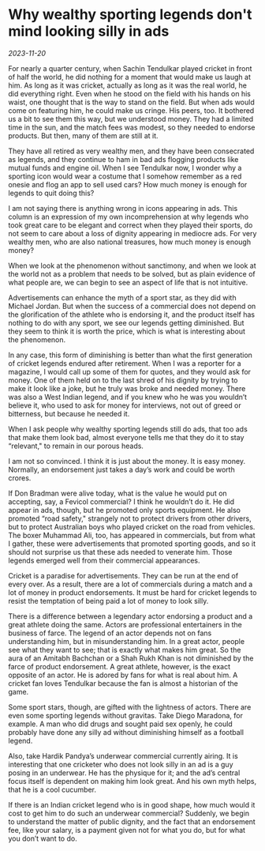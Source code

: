 # Why wealthy sporting legends don't mind looking silly in ads

*2023-11-20*

For nearly a quarter century, when Sachin Tendulkar played cricket in
front of half the world, he did nothing for a moment that would make us
laugh at him. As long as it was cricket, actually as long as it was the
real world, he did everything right. Even when he stood on the field
with his hands on his waist, one thought that is the way to stand on the
field. But when ads would come on featuring him, he could make us
cringe. His peers, too. It bothered us a bit to see them this way, but
we understood money. They had a limited time in the sun, and the match
fees was modest, so they needed to endorse products. But then, many of
them are still at it.

They have all retired as very wealthy men, and they have been
consecrated as legends, and they continue to ham in bad ads flogging
products like mutual funds and engine oil. When I see Tendulkar now, I
wonder why a sporting icon would wear a costume that I somehow remember
as a red onesie and flog an app to sell used cars? How much money is
enough for legends to quit doing this?

I am not saying there is anything wrong in icons appearing in ads. This
column is an expression of my own incomprehension at why legends who
took great care to be elegant and correct when they played their sports,
do not seem to care about a loss of dignity appearing in mediocre ads.
For very wealthy men, who are also national treasures, how much money is
enough money?

When we look at the phenomenon without sanctimony, and when we look at
the world not as a problem that needs to be solved, but as plain
evidence of what people are, we can begin to see an aspect of life that
is not intuitive.

Advertisements can enhance the myth of a sport star, as they did with
Michael Jordan. But when the success of a commercial does not depend on
the glorification of the athlete who is endorsing it, and the product
itself has nothing to do with any sport, we see our legends getting
diminished. But they seem to think it is worth the price, which is what
is interesting about the phenomenon.

In any case, this form of diminishing is better than what the first
generation of cricket legends endured after retirement. When I was a
reporter for a magazine, I would call up some of them for quotes, and
they would ask for money. One of them held on to the last shred of his
dignity by trying to make it look like a joke, but he truly was broke
and needed money. There was also a West Indian legend, and if you knew
who he was you wouldn’t believe it, who used to ask for money for
interviews, not out of greed or bitterness, but because he needed it.

When I ask people why wealthy sporting legends still do ads, that too
ads that make them look bad, almost everyone tells me that they do it to
stay “relevant," to remain in our porous heads.

I am not so convinced. I think it is just about the money. It is easy
money. Normally, an endorsement just takes a day’s work and could be
worth crores.

If Don Bradman were alive today, what is the value he would put on
accepting, say, a Fevicol commercial? I think he wouldn’t do it. He did
appear in ads, though, but he promoted only sports equipment. He also
promoted “road safety," strangely not to protect drivers from other
drivers, but to protect Australian boys who played cricket on the road
from vehicles. The boxer Muhammad Ali, too, has appeared in commercials,
but from what I gather, these were advertisements that promoted sporting
goods, and so it should not surprise us that these ads needed to
venerate him. Those legends emerged well from their commercial
appearances.

Cricket is a paradise for advertisements. They can be run at the end of
every over. As a result, there are a lot of commercials during a match
and a lot of money in product endorsements. It must be hard for cricket
legends to resist the temptation of being paid a lot of money to look
silly.

There is a difference between a legendary actor endorsing a product and
a great athlete doing the same. Actors are professional entertainers in
the business of farce. The legend of an actor depends not on fans
understanding him, but in misunderstanding him. In a great actor, people
see what they want to see; that is exactly what makes him great. So the
aura of an Amitabh Bachchan or a Shah Rukh Khan is not diminished by the
farce of product endorsement. A great athlete, however, is the exact
opposite of an actor. He is adored by fans for what is real about him. A
cricket fan loves Tendulkar because the fan is almost a historian of the
game.

Some sport stars, though, are gifted with the lightness of actors. There
are even some sporting legends without gravitas. Take Diego Maradona,
for example. A man who did drugs and sought paid sex openly, he could
probably have done any silly ad without diminishing himself as a
football legend.

Also, take Hardik Pandya’s underwear commercial currently airing. It is
interesting that one cricketer who does not look silly in an ad is a guy
posing in an underwear. He has the physique for it; and the ad’s central
focus itself is dependent on making him look great. And his own myth
helps, that he is a cool cucumber.

If there is an Indian cricket legend who is in good shape, how much
would it cost to get him to do such an underwear commercial? Suddenly,
we begin to understand the matter of public dignity, and the fact that
an endorsement fee, like your salary, is a payment given not for what
you do, but for what you don’t want to do.
